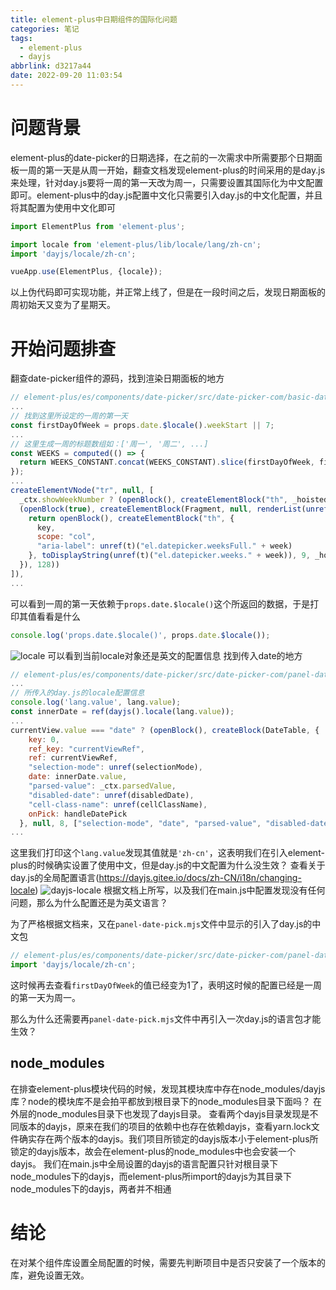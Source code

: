 ```yaml
---
title: element-plus中日期组件的国际化问题
categories: 笔记
tags:
  - element-plus
  - dayjs
abbrlink: d3217a44
date: 2022-09-20 11:03:54
---
```


# 问题背景
element-plus的date-picker的日期选择，在之前的一次需求中所需要那个日期面板一周的第一天是从周一开始，翻查文档发现element-plus的时间采用的是day.js来处理，针对day.js要将一周的第一天改为周一，只需要设置其国际化为中文配置即可。element-plus中的day.js配置中文化只需要引入day.js的中文化配置，并且将其配置为使用中文化即可
```javascript
import ElementPlus from 'element-plus';

import locale from 'element-plus/lib/locale/lang/zh-cn';
import 'dayjs/locale/zh-cn';

vueApp.use(ElementPlus, {locale});
```
以上伪代码即可实现功能，并正常上线了，但是在一段时间之后，发现日期面板的周初始天又变为了星期天。

# 开始问题排查
翻查date-picker组件的源码，找到渲染日期面板的地方
```javascript
// element-plus/es/components/date-picker/src/date-picker-com/basic-date-table.mjs
...
// 找到这里所设定的一周的第一天
const firstDayOfWeek = props.date.$locale().weekStart || 7;
...
// 这里生成一周的标题数组如：['周一', '周二', ...]
const WEEKS = computed(() => {
  return WEEKS_CONSTANT.concat(WEEKS_CONSTANT).slice(firstDayOfWeek, firstDayOfWeek + 7);
});
...
createElementVNode("tr", null, [
  _ctx.showWeekNumber ? (openBlock(), createElementBlock("th", _hoisted_2, toDisplayString(unref(t)("el.datepicker.week")), 1)) : createCommentVNode("v-if", true),
  (openBlock(true), createElementBlock(Fragment, null, renderList(unref(WEEKS), (week, key) => {
    return openBlock(), createElementBlock("th", {
      key,
      scope: "col",
      "aria-label": unref(t)("el.datepicker.weeksFull." + week)
    }, toDisplayString(unref(t)("el.datepicker.weeks." + week)), 9, _hoisted_3);
  }), 128))
]),
...
```
可以看到一周的第一天依赖于`props.date.$locale()`这个所返回的数据，于是打印其值看看是什么
```javascript
console.log('props.date.$locale()', props.date.$locale());
```
![locale](props-date-locale.png)
可以看到当前locale对象还是英文的配置信息
找到传入date的地方
```javascript
// element-plus/es/components/date-picker/src/date-picker-com/panel-date-pick.mjs
...
// 所传入的day.js的locale配置信息
console.log('lang.value', lang.value);
const innerDate = ref(dayjs().locale(lang.value));
...
currentView.value === "date" ? (openBlock(), createBlock(DateTable, {
    key: 0,
    ref_key: "currentViewRef",
    ref: currentViewRef,
    "selection-mode": unref(selectionMode),
    date: innerDate.value,
    "parsed-value": _ctx.parsedValue,
    "disabled-date": unref(disabledDate),
    "cell-class-name": unref(cellClassName),
    onPick: handleDatePick
  }, null, 8, ["selection-mode", "date", "parsed-value", "disabled-date", "cell-class-name"])) : createCommentVNode("v-if", true),
...
```
这里我们打印这个`lang.value`发现其值就是`'zh-cn'`，这表明我们在引入element-plus的时候确实设置了使用中文，但是day.js的中文配置为什么没生效？
查看关于day.js的全局配置语言(https://dayjs.gitee.io/docs/zh-CN/i18n/changing-locale)
![dayjs-locale](dayjs-locale.png)
根据文档上所写，以及我们在main.js中配置发现没有任何问题，那么为什么配置还是为英文语言？

为了严格根据文档来，又在`panel-date-pick.mjs`文件中显示的引入了day.js的中文包
```javascript
// element-plus/es/components/date-picker/src/date-picker-com/panel-date-pick.mjs
import 'dayjs/locale/zh-cn';
```
这时候再去查看`firstDayOfWeek`的值已经变为1了，表明这时候的配置已经是一周的第一天为周一。

那么为什么还需要再`panel-date-pick.mjs`文件中再引入一次day.js的语言包才能生效？

## node_modules
在排查element-plus模块代码的时候，发现其模块库中存在node_modules/dayjs库？node的模块库不是会拍平都放到根目录下的node_modules目录下面吗？
在外层的node_modules目录下也发现了dayjs目录。
查看两个dayjs目录发现是不同版本的dayjs，原来在我们的项目的依赖中也存在依赖dayjs，查看yarn.lock文件确实存在两个版本的dayjs。我们项目所锁定的dayjs版本小于element-plus所锁定的dayjs版本，故会在element-plus的node_modules中也会安装一个dayjs。
我们在main.js中全局设置的dayjs的语言配置只针对根目录下node_modules下的dayjs，而element-plus所import的dayjs为其目录下node_modules下的dayjs，两者并不相通

# 结论
在对某个组件库设置全局配置的时候，需要先判断项目中是否只安装了一个版本的库，避免设置无效。